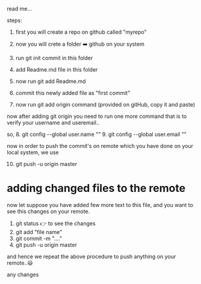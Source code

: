 read me...

steps: 
1. first you will create a repo on github called "myrepo"

2. now you will crete a folder ➡️ github on your system
3. run git init commit in this folder
4. add Readme.md file in this folder
5. now run git add Readme.md
6. commit this newly added file as "first commit"
7. now run git add origin command (provided on gitHub, copy it and paste)

now after adding git origin you need to run one more command that is to verify your username and useremail..

so,
8. git config --global user.name ""
9. git config --global user.email ""

now in order to push the commit's on remote which you have done on your local system, we use 

10. git push -u origin master


# adding changed files to the remote

now let suppose you have added few more text to this file, and you want to see this changes on your remote.

1. git status 👉 to see the changes
2. git add "file name"
3. git commit -m "...."
4. git push -u origin master


and hence we repeat the above procedure to push anything on your remote..😃

any changes 
